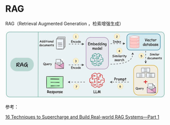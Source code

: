 # RAG

RAG（Retrieval Augmented Generation ，检索增强生成）

![](./src/rag-diagram.webp)


参考：

[16 Techniques to Supercharge and Build Real-world RAG Systems—Part 1](https://www.dailydoseofds.com/16-techniques-to-supercharge-and-build-real-world-rag-systems-part-1/)